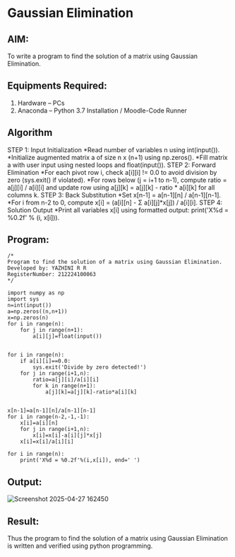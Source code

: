 # Gaussian Elimination

## AIM:
To write a program to find the solution of a matrix using Gaussian Elimination.

## Equipments Required:
1. Hardware – PCs
2. Anaconda – Python 3.7 Installation / Moodle-Code Runner

## Algorithm
STEP 1:
Input Initialization
      *Read number of variables n using int(input()).
      *Initialize augmented matrix a of size n x (n+1) using np.zeros().
      *Fill matrix a with user input using nested loops and float(input()).
STEP 2:
Forward Elimination
      *For each pivot row i, check a[i][i] != 0.0 to avoid division by zero (sys.exit() if violated).
      *For rows below (j = i+1 to n-1), compute ratio = a[j][i] / a[i][i] and update row using a[j][k] = a[j][k] - ratio * a[i][k] for all columns k.
STEP 3:
Back Substitution
      *Set x[n-1] = a[n-1][n] / a[n-1][n-1].
      *For i from n-2 to 0, compute x[i] = (a[i][n] - Σ a[i][j]*x[j]) / a[i][i].
STEP 4:
Solution Output
      *Print all variables x[i] using formatted output: print('X%d = %0.2f' % (i, x[i])).

## Program:
```
/*
Program to find the solution of a matrix using Gaussian Elimination.
Developed by: YAZHINI R R
RegisterNumber: 212224100063
*/
```
```
import numpy as np
import sys
n=int(input())
a=np.zeros((n,n+1))
x=np.zeros(n)
for i in range(n):
    for j in range(n+1):
        a[i][j]=float(input())
        
        
for i in range(n):
    if a[i][i]==0.0:
        sys.exit('Divide by zero detected!')
    for j in range(i+1,n):
        ratio=a[j][i]/a[i][i]
        for k in range(n+1):
            a[j][k]=a[j][k]-ratio*a[i][k]
            
            
x[n-1]=a[n-1][n]/a[n-1][n-1]
for i in range(n-2,-1,-1):
    x[i]=a[i][n]
    for j in range(i+1,n):
        x[i]=x[i]-a[i][j]*x[j]
    x[i]=x[i]/a[i][i]

for i in range(n):
    print('X%d = %0.2f'%(i,x[i]), end=' ')
```

## Output:
![Screenshot 2025-04-27 162450](https://github.com/user-attachments/assets/de7e259b-7647-4867-b394-c55e60efca59)



## Result:
Thus the program to find the solution of a matrix using Gaussian Elimination is written and verified using python programming.

